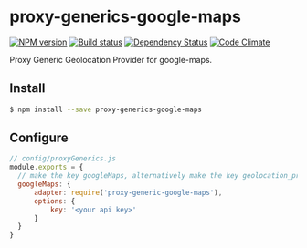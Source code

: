 # proxy-generics-google-maps

[![NPM version][npm-image]][npm-url]
[![Build status][ci-image]][ci-url]
[![Dependency Status][daviddm-image]][daviddm-url]
[![Code Climate][codeclimate-image]][codeclimate-url]

Proxy Generic Geolocation Provider for google-maps.

## Install

```sh
$ npm install --save proxy-generics-google-maps
```

## Configure

```js
// config/proxyGenerics.js
module.exports = {
  // make the key googleMaps, alternatively make the key geolocation_provider to be the default geolocation provider 
  googleMaps: {
      adapter: require('proxy-generic-google-maps'),
      options: {
          key: '<your api key>'
      }
  }
}
```

[npm-image]: https://img.shields.io/npm/v/proxy-generics-google-maps.svg?style=flat-square
[npm-url]: https://npmjs.org/package/proxy-generics-google-maps
[ci-image]: https://img.shields.io/circleci/project/github/CaliStyle/proxy-generics-google-maps/master.svg
[ci-url]: https://circleci.com/gh/CaliStyle/proxy-generics-google-maps/tree/master
[daviddm-image]: http://img.shields.io/david//trailpack-proxy-generics-google-maps.svg?style=flat-square
[daviddm-url]: https://david-dm.org/CaliStyle/proxy-generics-google-maps
[codeclimate-image]: https://img.shields.io/codeclimate/github/CaliStyle/proxy-generics-google-maps.svg?style=flat-square
[codeclimate-url]: https://codeclimate.com/github/CaliStyle/proxy-generics-google-maps

